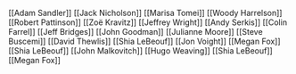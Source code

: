 [[Adam Sandler]]
[[Jack Nicholson]]
[[Marisa Tomei]]
[[Woody Harrelson]]
[[Robert Pattinson]]
[[Zoë Kravitz]]
[[Jeffrey Wright]]
[[Andy Serkis]]
[[Colin Farrel]]
[[Jeff Bridges]]
[[John Goodman]]
[[Julianne Moore]]
[[Steve Buscemi]]
[[David Thewlis]]
[[Shia LeBeouf]]
[[Jon Voight]]
[[Megan Fox]]
[[Shia LeBeouf]]
[[John Malkovitch]]
[[Hugo Weaving]]
[[Shia LeBeouf]]
[[Megan Fox]]
